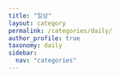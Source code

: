 ```yaml
---
title: "일상"
layout: category
permalink: /categories/daily/
author_profile: true
taxonomy: daily
sidebar:
  nav: "categories"
---
```

